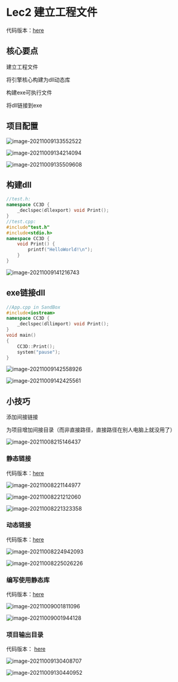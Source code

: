 # Lec2 建立工程文件

代码版本：[here](https://github.com/Graphic-researcher/Crosa-Conty-3D/tree/a8896b16e1ae112cb5c7c94298b4e997569188f2/HTC/Project/Crosa-Conty-3D/Crosa-Conty-3D)

## 核心要点

建立工程文件

将引擎核心构建为dll动态库

构建exe可执行文件

将dll链接到exe

## 项目配置

![image-20211009133552522](https://i.loli.net/2021/10/09/xNGmUPAnSr6fKhV.png)

![image-20211009134214094](https://i.loli.net/2021/10/09/fernlLdvmS6Iaw1.png)

![image-20211009135509608](https://i.loli.net/2021/10/09/BGFRXVJ8gIoPpni.png)

## 构建dll

```c++
//test.h:
namespace CC3D {
	_declspec(dllexport) void Print();
}
//test.cpp:
#include"test.h"
#include<stdio.h>
namespace CC3D {
	void Print() {
		printf("HelloWorld!\n");
	}
}
```

![image-20211009141216743](https://i.loli.net/2021/10/09/TV6ZuiqbLgwOxe7.png)

## exe链接dll

```cpp
//App.cpp in SandBox
#include<iostream>
namespace CC3D {
	_declspec(dllimport) void Print();
}
void main()
{
	CC3D::Print();
	system("pause");
}
```

![image-20211009142558926](https://i.loli.net/2021/10/09/QDF6ENJuZiPVWg5.png)

![image-20211009142425561](https://i.loli.net/2021/10/09/s61ai8oUuz59Y4k.png)

## 小技巧

添加间接链接

为项目增加间接目录（而非直接路径，直接路径在别人电脑上就没用了）

![image-20211008215146437](https://i.loli.net/2021/10/08/DG5dYLAOXTKNfPg.png)

### 静态链接

代码版本：[here](https://github.com/Graphic-researcher/Crosa-Conty-3D/tree/43ef369549fd59bc0643af47de6bc2f7130615dd/HTC/Project/CC3D)

![image-20211008221144977](https://i.loli.net/2021/10/08/xECiXTfuAba6zBp.png)

![image-20211008221212060](https://i.loli.net/2021/10/08/pjyt9cxPh3l5fDb.png)

![image-20211008221323358](https://i.loli.net/2021/10/08/wcXeimHf4Dx8g1E.png)

### 动态链接

代码版本：[here](https://github.com/Graphic-researcher/Crosa-Conty-3D/tree/461d56a91c014d53425d9a779e4652fedf549e8e/HTC/Project/CC3D)

![image-20211008224942093](https://i.loli.net/2021/10/08/hN2GngBi6lYZ4IJ.png)

![image-20211008225026226](https://i.loli.net/2021/10/08/kqx2Cev96uGSEHs.png)

### 编写使用静态库

代码版本：[here](https://github.com/Graphic-researcher/Crosa-Conty-3D/tree/a1179996c82a1ed9a2d206817a9f15f2076d468e/HTC/Project/CC3D)

![image-20211009001811096](https://i.loli.net/2021/10/09/9DcAgrZO5SGfh2V.png)

![image-20211009001944128](https://i.loli.net/2021/10/09/fZIgcFL42VvnwQu.png)

### 项目输出目录

代码版本： [here](https://github.com/Graphic-researcher/Crosa-Conty-3D/tree/d264d0ab682f16c152118fff939360f8b054ed07/HTC/Project/CC3D)

![image-20211009130408707](https://i.loli.net/2021/10/09/lA6G9HOW7PfedUD.png)

![image-20211009130440952](https://i.loli.net/2021/10/09/WBhC8V2IpZcY3Kr.png)